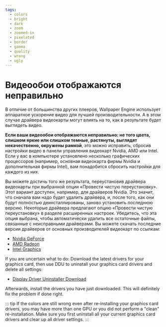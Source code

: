 ```yaml
---
tags:
  - colors
  - bright
  - dark
  - zoom
  - zoomed-in
  - pixelated
  - border
  - gamma
  - quality
  - wrong
  - ugly
---
```


# Видеообои отображаются неправильно

В отличие от большинства других плееров, Wallpaper Engine использует аппаратное ускорение видео для лучшей производительности. А в этом случае драйвера видеокарты могут влиять на то, как в результате будет выглядеть видео.

**Если ваши видеообои отображаются неправильно: не того цвета, слишком яркие или слишком темные, растянуты, выглядят некачественно, окружены рамкой**, это можно исправить, сбросив настройки видео в панели управления видеокарт Nvidia, AMD или Intel. Если у вас в компьютере установлено несколько графических процессоров (например, основная видеокарта фирмы Nvidia и дополнительная фирмы Intel), вам понадобится сбросить настройки для каждого из них.

Вы можете достичь того же результата, переустановив драйвера видеокарты при выбранной опции «Провести чистую переустановку». Этот вариант доступен, например, для драйверов Nvidia. Это значит, что сначала вам надо будет удалить драйвера, и, после того, как они будут полностью деинсталлированы, заново установить последнюю версию. Некоторые драйвера предлагают опцию «Провести чистую переустановку» в разделе расширенных настроек. Убедитесь, что эта опция выбрана, чтобы автоматически удалить все остаточные файлы, связанные с неисправными драйверами. Вы можете скачать последние версии драйверов от основных производителей видеокарт по ссылкам:

* [Nvidia GeForce](https://www.nvidia.com/Download/index.aspx)
* [AMD Radeon](https://www.amd.com/support)
* [Intel Graphics](https://downloadcenter.intel.com/product/80939/Graphics-Drivers)

If you are uncertain what to do: Download the latest drivers for your graphics card, then use DDU to uninstall your graphics card drivers and delete all settings:

* [Display Driver Uninstaller Download](https://www.guru3d.com/files-details/display-driver-uninstaller-download.html)

Afterwards, install the drivers you have just downloaded. This will definitely fix the problem if done right.

::: tip If the colors are still wrong even after re-installing your graphics card drivers, you may have more than one GPU or you did not perform a "clean" re-installation. Make sure you first uninstall all your current graphics card drivers and clear up all driver settings. :::